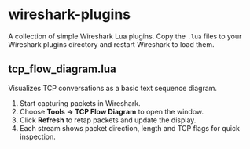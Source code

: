# wireshark-plugins

A collection of simple Wireshark Lua plugins. Copy the `.lua` files to your
Wireshark plugins directory and restart Wireshark to load them.

## tcp_flow_diagram.lua

Visualizes TCP conversations as a basic text sequence diagram.

1. Start capturing packets in Wireshark.
2. Choose **Tools → TCP Flow Diagram** to open the window.
3. Click **Refresh** to retap packets and update the display.
4. Each stream shows packet direction, length and TCP flags for quick
   inspection.

